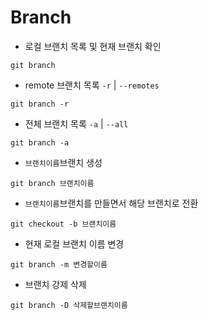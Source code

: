 # Branch

- 로컬 브랜치 목록 및 현재 브랜치 확인 
```
git branch
```

- remote 브랜치 목록 `-r` | `--remotes`
```
git branch -r
```

- 전체 브랜치 목록 `-a` | `--all`
```
git branch -a
```

- `브랜치이름`브랜치 생성 
```
git branch 브랜치이름
```

- `브랜치이름`브랜치를 만들면서 해당 브랜치로 전환 
```
git checkout -b 브랜치이름
```

- 현재 로컬 브랜치 이름 변경  
```
git branch -m 변경할이름
```

- 브랜치 강제 삭제  
```
git branch -D 삭제할브랜치이름
```
